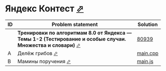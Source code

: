 # Яндекс Контест [⬀](https://contest.yandex.ru/)


| ID | Problem statement                                                                                                                                              | Solution                     |
|----|----------------------------------------------------------------------------------------------------------------------------------------------------------------|------------------------------|
|    | **Тренировки по алгоритмам 8.0 от Яндекса — Темы 1-2 (Тестирование и особые случаи. Множества и словари)** [⬀](https://contest.yandex.ru/contest/80939/enter/) | [80939](80939/)              |
| A  | Делёж грибов [⬀](https://contest.yandex.ru/contest/80939/problems/A/)                                                                                          | [main.cpp](80939/A/main.cpp) |
| B  | Мамины поручения [⬀](https://contest.yandex.ru/contest/80939/problems/B/)                                                                                      | [main.js](80939/B/main.js)   |

